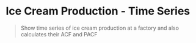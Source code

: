 # Ice Cream Production - Time Series
> Show time series of ice cream production at a factory and also calculates their ACF and PACF
